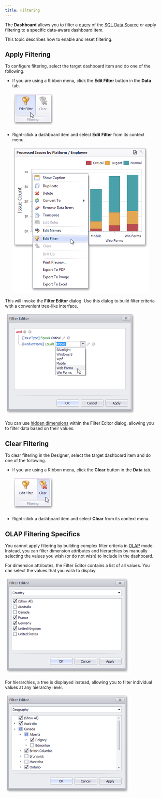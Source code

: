 ```yaml
---
title: Filtering
---
```

The **Dashboard** allows you to filter a [query](../../../../dashboard-for-desktop/articles/dashboard-designer/working-with-data/filter-queries.md) of the [SQL Data Source](../../../../dashboard-for-desktop/articles/dashboard-designer/providing-data/connecting-to-sql-databases.md) or apply filtering to a specific data-aware dashboard item.

This topic describes how to enable and reset filtering.

## Apply Filtering
To configure filtering, select the target dashboard item and do one of the following.
* If you are using a Ribbon menu, click the **Edit Filter** button in the **Data** tab.
	
	![DataShaping_Filtering_EditFilterButton](../../../images/Img19368.png)
* Right-click a dashboard item and select **Edit Filter** from its context menu.
	
	![DataShaping_Filtering_EditFilterMenuItem](../../../images/Img19369.png)

This will invoke the **Filter Editor** dialog. Use this dialog to build filter criteria with a convenient tree-like interface.

![DataShaping_Filtering_FilterEditor](../../../images/Img19370.png)

You can use [hidden dimensions](../../../../dashboard-for-desktop/articles/dashboard-designer/binding-dashboard-items-to-data/hidden-data-items.md) within the Filter Editor dialog, allowing you to filter data based on their values.

## Clear Filtering
To clear filtering in the Designer, select the target dashboard item and do one of the following.
* If you are using a Ribbon menu, click the **Clear** button in the **Data** tab.
	
	![DataShaping_Filtering_ClearFilterButton](../../../images/Img19371.png)
* Right-click a dashboard item and select **Clear** from its context menu.

## OLAP Filtering Specifics
You cannot apply filtering by building complex filter criteria in [OLAP](../../../../dashboard-for-desktop/articles/dashboard-designer/binding-dashboard-items-to-data/binding-dashboard-items-to-data-in-olap-mode.md) mode. Instead, you can filter dimension attributes and hierarchies by manually selecting the values you wish (or do not wish) to include in the dashboard.

For dimension attributes, the Filter Editor contains a list of all values. You can select the values that you wish to display.

![ProvidingData_OLAP_Filter_Standard](../../../images/Img19755.png)

For hierarchies, a tree is displayed instead, allowing you to filter individual values at any hierarchy level.

![ProvidingData_OLAP_Filter_Hierarchical](../../../images/Img19754.png)